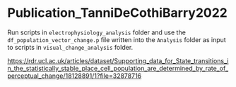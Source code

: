 # Publication_TanniDeCothiBarry2022

Run scripts in `electrophysiology_analysis` folder and use the `df_population_vector_change.p` file written into the `Analysis` folder as input to scripts in `visual_change_analysis` folder.

https://rdr.ucl.ac.uk/articles/dataset/Supporting_data_for_State_transitions_in_the_statistically_stable_place_cell_population_are_determined_by_rate_of_perceptual_change/18128891/1?file=32878716
